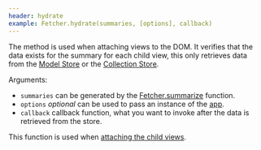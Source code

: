 ```yaml
---
header: hydrate
example: Fetcher.hydrate(summaries, [options], callback)
---
```


The method is used when attaching views to the DOM.  It verifies that the data exists for the summary for each child view, this only retrieves data from the [Model Store](/model-store) or the [Collection Store](/collection-store).

Arguments:

- `summaries` can be generated by the [Fetcher.summarize](#summarize) function.
- `options` *optional* can be used to pass an instance of the [app](/app).
- `callback` callback function, what you want to invoke after the data is retrieved from the store.

This function is used when [attaching the child views](/view#attachChildViews).
